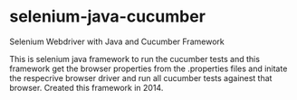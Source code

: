 # selenium-java-cucumber
Selenium Webdriver with Java and Cucumber Framework

This is selenium java framework to run the cucumber tests and this framework get the browser properties from the .properties files and 
initate the respecrive browser driver and run all cucumber tests againest that browser.
Created this framework in 2014.
